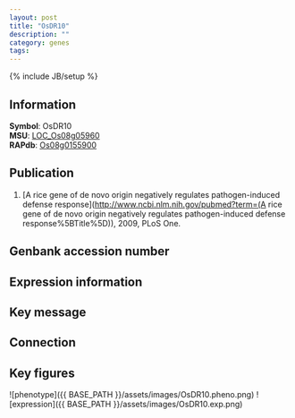 ```yaml
---
layout: post
title: "OsDR10"
description: ""
category: genes
tags: 
---
```

{% include JB/setup %}

## Information
__Symbol__: OsDR10  
__MSU__: [LOC_Os08g05960](http://rice.plantbiology.msu.edu/cgi-bin/ORF_infopage.cgi?orf=LOC_Os08g05960)  
__RAPdb__: [Os08g0155900](http://rapdb.dna.affrc.go.jp/viewer/gbrowse_details/irgsp1?name=Os08g0155900)  

## Publication
1. [A rice gene of de novo origin negatively regulates pathogen-induced defense response](http://www.ncbi.nlm.nih.gov/pubmed?term=(A rice gene of de novo origin negatively regulates pathogen-induced defense response%5BTitle%5D)), 2009, PLoS One.

## Genbank accession number

## Expression information

## Key message

## Connection

## Key figures
![phenotype]({{ BASE_PATH }}/assets/images/OsDR10.pheno.png)
![expression]({{ BASE_PATH }}/assets/images/OsDR10.exp.png)


